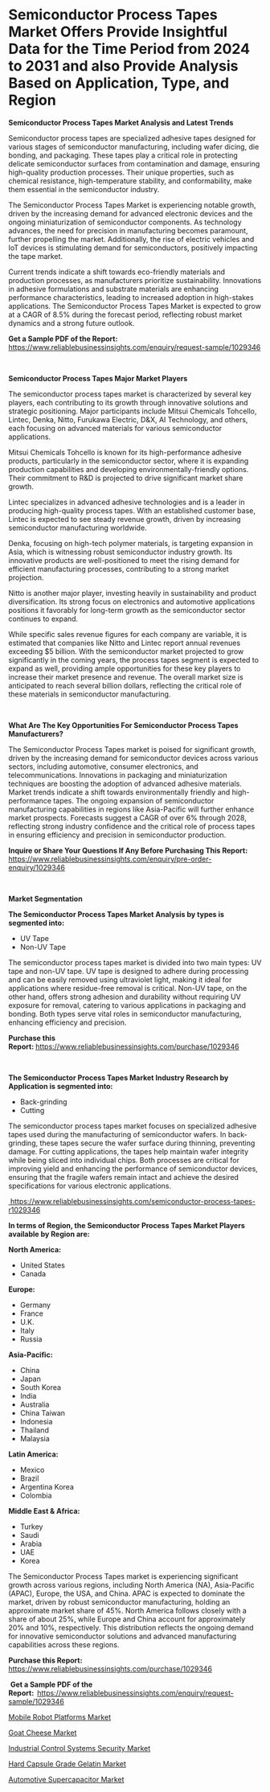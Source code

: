 <p><h1>Semiconductor Process Tapes Market Offers Provide Insightful Data for the Time Period from 2024 to 2031 and also Provide Analysis Based on Application, Type, and Region</h1></p><p><strong>Semiconductor Process Tapes Market Analysis and Latest Trends</strong></p>
<p><p>Semiconductor process tapes are specialized adhesive tapes designed for various stages of semiconductor manufacturing, including wafer dicing, die bonding, and packaging. These tapes play a critical role in protecting delicate semiconductor surfaces from contamination and damage, ensuring high-quality production processes. Their unique properties, such as chemical resistance, high-temperature stability, and conformability, make them essential in the semiconductor industry.</p><p>The Semiconductor Process Tapes Market is experiencing notable growth, driven by the increasing demand for advanced electronic devices and the ongoing miniaturization of semiconductor components. As technology advances, the need for precision in manufacturing becomes paramount, further propelling the market. Additionally, the rise of electric vehicles and IoT devices is stimulating demand for semiconductors, positively impacting the tape market.</p><p>Current trends indicate a shift towards eco-friendly materials and production processes, as manufacturers prioritize sustainability. Innovations in adhesive formulations and substrate materials are enhancing performance characteristics, leading to increased adoption in high-stakes applications. The Semiconductor Process Tapes Market is expected to grow at a CAGR of 8.5% during the forecast period, reflecting robust market dynamics and a strong future outlook.</p></p>
<p><strong>Get a Sample PDF of the Report:&nbsp;</strong> <a href="https://www.reliablebusinessinsights.com/enquiry/request-sample/1029346">https://www.reliablebusinessinsights.com/enquiry/request-sample/1029346</a></p>
<p>&nbsp;</p>
<p><strong>Semiconductor Process Tapes Major Market Players</strong></p>
<p><p>The semiconductor process tapes market is characterized by several key players, each contributing to its growth through innovative solutions and strategic positioning. Major participants include Mitsui Chemicals Tohcello, Lintec, Denka, Nitto, Furukawa Electric, D&X, AI Technology, and others, each focusing on advanced materials for various semiconductor applications.</p><p>Mitsui Chemicals Tohcello is known for its high-performance adhesive products, particularly in the semiconductor sector, where it is expanding production capabilities and developing environmentally-friendly options. Their commitment to R&D is projected to drive significant market share growth.</p><p>Lintec specializes in advanced adhesive technologies and is a leader in producing high-quality process tapes. With an established customer base, Lintec is expected to see steady revenue growth, driven by increasing semiconductor manufacturing worldwide.</p><p>Denka, focusing on high-tech polymer materials, is targeting expansion in Asia, which is witnessing robust semiconductor industry growth. Its innovative products are well-positioned to meet the rising demand for efficient manufacturing processes, contributing to a strong market projection.</p><p>Nitto is another major player, investing heavily in sustainability and product diversification. Its strong focus on electronics and automotive applications positions it favorably for long-term growth as the semiconductor sector continues to expand.</p><p>While specific sales revenue figures for each company are variable, it is estimated that companies like Nitto and Lintec report annual revenues exceeding $5 billion. With the semiconductor market projected to grow significantly in the coming years, the process tapes segment is expected to expand as well, providing ample opportunities for these key players to increase their market presence and revenue. The overall market size is anticipated to reach several billion dollars, reflecting the critical role of these materials in semiconductor manufacturing.</p></p>
<p>&nbsp;</p>
<p><strong>What Are The Key Opportunities For Semiconductor Process Tapes Manufacturers?</strong></p>
<p><p>The Semiconductor Process Tapes market is poised for significant growth, driven by the increasing demand for semiconductor devices across various sectors, including automotive, consumer electronics, and telecommunications. Innovations in packaging and miniaturization techniques are boosting the adoption of advanced adhesive materials. Market trends indicate a shift towards environmentally friendly and high-performance tapes. The ongoing expansion of semiconductor manufacturing capabilities in regions like Asia-Pacific will further enhance market prospects. Forecasts suggest a CAGR of over 6% through 2028, reflecting strong industry confidence and the critical role of process tapes in ensuring efficiency and precision in semiconductor production.</p></p>
<p><strong>Inquire or Share Your Questions If Any Before Purchasing This Report:</strong> <a href="https://www.reliablebusinessinsights.com/enquiry/pre-order-enquiry/1029346">https://www.reliablebusinessinsights.com/enquiry/pre-order-enquiry/1029346</a></p>
<p>&nbsp;</p>
<p><strong>Market Segmentation</strong></p>
<p><strong>The Semiconductor Process Tapes Market Analysis by types is segmented into:</strong></p>
<p><ul><li>UV Tape</li><li>Non-UV Tape</li></ul></p>
<p><p>The semiconductor process tapes market is divided into two main types: UV tape and non-UV tape. UV tape is designed to adhere during processing and can be easily removed using ultraviolet light, making it ideal for applications where residue-free removal is critical. Non-UV tape, on the other hand, offers strong adhesion and durability without requiring UV exposure for removal, catering to various applications in packaging and bonding. Both types serve vital roles in semiconductor manufacturing, enhancing efficiency and precision.</p></p>
<p><strong>Purchase this Report:&nbsp;</strong><a href="https://www.reliablebusinessinsights.com/purchase/1029346">https://www.reliablebusinessinsights.com/purchase/1029346</a></p>
<p>&nbsp;</p>
<p><strong>The Semiconductor Process Tapes Market Industry Research by Application is segmented into:</strong></p>
<p><ul><li>Back-grinding</li><li>Cutting</li></ul></p>
<p><p>The semiconductor process tapes market focuses on specialized adhesive tapes used during the manufacturing of semiconductor wafers. In back-grinding, these tapes secure the wafer surface during thinning, preventing damage. For cutting applications, the tapes help maintain wafer integrity while being sliced into individual chips. Both processes are critical for improving yield and enhancing the performance of semiconductor devices, ensuring that the fragile wafers remain intact and achieve the desired specifications for various electronic applications.</p></p>
<p><a href="https://www.reliablebusinessinsights.com/semiconductor-process-tapes-r1029346">&nbsp;https://www.reliablebusinessinsights.com/semiconductor-process-tapes-r1029346</a></p>
<p><strong>In terms of Region, the Semiconductor Process Tapes Market Players available by Region are:</strong></p>
<p>
    <p> <strong> North America: </strong>
        <ul>
            <li>United States</li>
            <li>Canada</li>
        </ul>
        </p> 
    <p> <strong> Europe: </strong>
        <ul>
            <li>Germany</li>
            <li>France</li>
            <li>U.K.</li>
            <li>Italy</li>
            <li>Russia</li>
        </ul>
        </p> 
    <p> <strong> Asia-Pacific: </strong>
        <ul>
            <li>China</li>
            <li>Japan</li>
            <li>South Korea</li>
            <li>India</li>
            <li>Australia</li>
            <li>China Taiwan</li>
            <li>Indonesia</li>
            <li>Thailand</li>
            <li>Malaysia</li>
        </ul>
        </p> 
    <p> <strong> Latin America: </strong>
        <ul>
            <li>Mexico</li>
            <li>Brazil</li>
            <li>Argentina Korea</li>
            <li>Colombia</li>
        </ul>
        </p> 
    <p> <strong> Middle East & Africa: </strong>
        <ul>
            <li>Turkey</li>
            <li>Saudi</li>
            <li>Arabia</li>
            <li>UAE</li>
            <li>Korea</li>
        </ul>
    </p>
    </p>
<p><p>The Semiconductor Process Tapes market is experiencing significant growth across various regions, including North America (NA), Asia-Pacific (APAC), Europe, the USA, and China. APAC is expected to dominate the market, driven by robust semiconductor manufacturing, holding an approximate market share of 45%. North America follows closely with a share of about 25%, while Europe and China account for approximately 20% and 10%, respectively. This distribution reflects the ongoing demand for innovative semiconductor solutions and advanced manufacturing capabilities across these regions.</p></p>
<p><strong>Purchase this Report: </strong><a href="https://www.reliablebusinessinsights.com/purchase/1029346">https://www.reliablebusinessinsights.com/purchase/1029346</a></p>
<p>&nbsp;<strong>Get a Sample PDF of the Report:&nbsp;&nbsp;</strong><a href="https://www.reliablebusinessinsights.com/enquiry/request-sample/1029346">https://www.reliablebusinessinsights.com/enquiry/request-sample/1029346</a></p>
<p><strong></strong></p>
<p><p><a href="https://www.linkedin.com/pulse/mobile-robot-platforms-industry-insights-report-analyzing-z7kcf?trackingId=mXmwyIeJRFKN%2Fcd%2FuUuBLA%3D%3D">Mobile Robot Platforms Market</a></p><p><a href="https://www.linkedin.com/pulse/goat-cheese-market-outlook-share-analysis-growth-trends-forecasts-of04e?trackingId=w3XB0qXTTn2qMWiKE4K3Xw%3D%3D">Goat Cheese Market</a></p><p><a href="https://www.linkedin.com/pulse/global-market-pulse-trends-growth-analysis-industrial-control-3tzmf?trackingId=6A3pEt2kTaOJsxv5GQerbA%3D%3D">Industrial Control Systems Security Market</a></p><p><a href="https://github.com/angelajermaine/Market-Research-Report-List-5/blob/main/hard-capsule-grade-gelatin-market.md">Hard Capsule Grade Gelatin Market</a></p><p><a href="https://github.com/hrhzhypq19/Market-Research-Report-List-1/blob/main/automotive-supercapacitor-market.md">Automotive Supercapacitor Market</a></p></p>